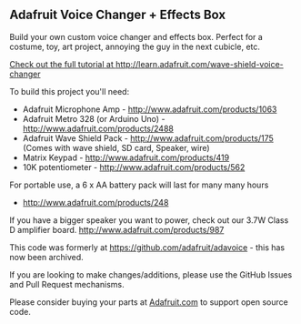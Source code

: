 ## Adafruit Voice Changer + Effects Box

Build your own custom voice changer and effects box. 
Perfect for a costume, toy, art project, annoying the guy 
in the next cubicle, etc.

<a href="http://learn.adafruit.com/wave-shield-voice-changer">Check out the full tutorial at http://learn.adafruit.com/wave-shield-voice-changer</a>

To build this project you'll need:

  * Adafruit Microphone Amp - http://www.adafruit.com/products/1063
  * Adafruit Metro 328 (or Arduino Uno) - http://www.adafruit.com/products/2488
  * Adafruit Wave Shield Pack - http://www.adafruit.com/products/175
(Comes with wave shield, SD card, Speaker, wire)
  * Matrix Keypad - http://www.adafruit.com/products/419
  * 10K potentiometer - http://www.adafruit.com/products/562

For portable use, a 6 x AA battery pack will last for many many hours
  * http://www.adafruit.com/products/248

If you have a bigger speaker you want to power, check out our 3.7W 
Class D amplifier board. http://www.adafruit.com/products/987

This code was formerly at https://github.com/adafruit/adavoice - this has now been archived.

If you are looking to make changes/additions, please use the GitHub Issues and Pull Request mechanisms.

Please consider buying your parts at [Adafruit.com](https://www.adafruit.com) to support open source code.

